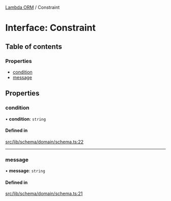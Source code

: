 [Lambda ORM](../README.md) / Constraint

# Interface: Constraint

## Table of contents

### Properties

- [condition](Constraint.md#condition)
- [message](Constraint.md#message)

## Properties

### condition

• **condition**: `string`

#### Defined in

[src/lib/schema/domain/schema.ts:22](https://github.com/FlavioLionelRita/lambdaorm-base/blob/b5bb0fe/src/lib/schema/domain/schema.ts#L22)

___

### message

• **message**: `string`

#### Defined in

[src/lib/schema/domain/schema.ts:21](https://github.com/FlavioLionelRita/lambdaorm-base/blob/b5bb0fe/src/lib/schema/domain/schema.ts#L21)
